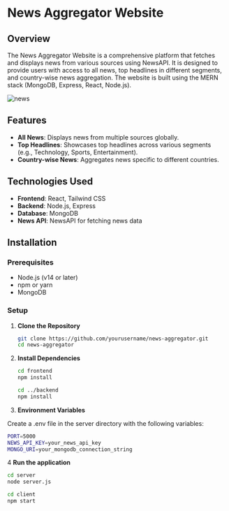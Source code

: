 # News Aggregator Website

## Overview

The News Aggregator Website is a comprehensive platform that fetches and displays news from various sources using NewsAPI. It is designed to provide users with access to all news, top headlines in different segments, and country-wise news aggregation. The website is built using the MERN stack (MongoDB, Express, React, Node.js).

![news](https://github.com/shrey0404/News-Aggregator/assets/121557964/73360c37-53cb-4af6-83fa-b9563106ba06)

## Features

- **All News**: Displays news from multiple sources globally.
- **Top Headlines**: Showcases top headlines across various segments (e.g., Technology, Sports, Entertainment).
- **Country-wise News**: Aggregates news specific to different countries.

## Technologies Used

- **Frontend**: React, Tailwind CSS
- **Backend**: Node.js, Express
- **Database**: MongoDB
- **News API**: NewsAPI for fetching news data

## Installation

### Prerequisites

- Node.js (v14 or later)
- npm or yarn
- MongoDB

### Setup

1. **Clone the Repository**

   ```bash
   git clone https://github.com/yourusername/news-aggregator.git
   cd news-aggregator

1. **Install Dependencies**

   ```bash
   cd frontend
   npm install

   cd ../backend
   npm install


1. **Environment Variables**

Create a .env file in the server directory with the following variables:

   ```bash
   PORT=5000
NEWS_API_KEY=your_news_api_key
MONGO_URI=your_mongodb_connection_string
```
4 **Run the application**

   ```bash
   cd server
node server.js

cd client
npm start

